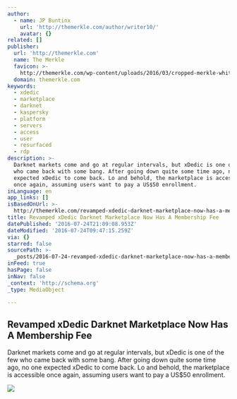 ```yaml
---
author:
  - name: JP Buntinx
    url: 'http://themerkle.com/author/writer10/'
    avatar: {}
related: []
publisher:
  url: 'http://themerkle.com'
  name: The Merkle
  favicon: >-
    http://themerkle.com/wp-content/uploads/2016/03/cropped-merkle-white-1-192x192.png
  domain: themerkle.com
keywords:
  - xdedic
  - marketplace
  - darknet
  - kaspersky
  - platform
  - servers
  - access
  - user
  - resurfaced
  - rdp
description: >-
  Darknet markets come and go at regular intervals, but xDedic is one of the few
  who came back with some bang. After going down quite some time ago, no one
  expected xDedic to come back. Lo and behold, the marketplace is accessible
  once again, assuming users want to pay a US$50 enrollment.
inLanguage: en
app_links: []
isBasedOnUrl: >-
  http://themerkle.com/revamped-xdedic-darknet-marketplace-now-has-a-membership-fee/
title: Revamped xDedic Darknet Marketplace Now Has A Membership Fee
datePublished: '2016-07-24T21:09:08.953Z'
dateModified: '2016-07-24T09:47:15.259Z'
via: {}
starred: false
sourcePath: >-
  _posts/2016-07-24-revamped-xdedic-darknet-marketplace-now-has-a-membership-fee.md
inFeed: true
hasPage: false
inNav: false
_context: 'http://schema.org'
_type: MediaObject

---
```

<article style=""><h1>Revamped xDedic Darknet Marketplace Now Has A Membership Fee</h1><p>Darknet markets come and go at regular intervals, but xDedic is one of the few who came back with some bang. After going down quite some time ago, no one expected xDedic to come back. Lo and behold, the marketplace is accessible once again, assuming users want to pay a US$50 enrollment.</p><img src="http://themerkle.com/wp-content/uploads/2016/07/shutterstock_437499475.jpg" /></article>